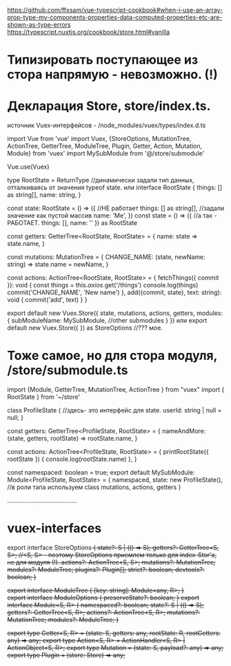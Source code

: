 https://github.com/ffxsam/vue-typescript-cookbook#when-i-use-an-array-prop-type-my-components-properties-data-computed-properties-etc-are-shown-as-type-errors
https://typescript.nuxtjs.org/cookbook/store.html#vanilla

# Типизировать поступающее из стора напрямую - невозможно. (!)

# Декларация Store, store/index.ts.
источник Vuex-интерфейсов - /node_modules/vuex/types/index.d.ts

import Vue from 'vue'
import Vuex, {StoreOptions, MutationTree, ActionTree, GetterTree, ModuleTree, Plugin, Getter, Action, Mutation, Module} from 'vuex'
import MySubModule from '@/store/submodule'


Vue.use(Vuex)

type RootState = ReturnType<typeof state>  //динамически задали тип данных, отталкиваясь от значения typeof state.
или
interface RootState {
  things: [] as string[],
  name: string,
}

const state: RootState = () => ({   //НЕ работает
  things: [] as string[],    //задали значение как пустой массив
  name: 'Me',
})
const state = () => ({     //а так - РАБОТАЕТ.
  things: [],
  name: ''
}) as RootState

const getters: GetterTree<RootState, RootState> = {
  name: state => state.name,
}

const mutations: MutationTree<RootState> = {
  CHANGE_NAME: (state, newName: string) => state.name = newName,
}

const actions: ActionTree<RootState, RootState> = {
  fetchThings({ commit }): void {
    const things = this.$axios.$get('/things')
    console.log(things)
    commit('CHANGE_NAME', 'New name')
  },
  add({commit, state}, text: string): void {
    commit('add', text)
  }
}

export default new Vuex.Store<RootState>({
  state,
  mutations,
  actions,
  getters,
  modules: {
    subModuleName: MySubModule,
    //other submodules
  }
})
или
export default new Vuex.Store({
}) as StoreOptions<RootState>      //??? мое.



###
# Тоже самое, но для стора модуля, /store/submodule.ts

import {Module, GetterTree, MutationTree, ActionTree } from "vuex"
import { RootState } from '~/store'

class ProfileState {                 //здесь- это интерфейс для state.
  userId: string | null = null;
}


const getters: GetterTree<ProfileState, RootState> = {
  nameAndMore: (state, getters, rootState) => rootState.name,
}

const actions: ActionTree<ProfileState, RootState> = {
  printRootState({ rootState }) {
    console.log(rootState.name)
  },
}

const namespaced: boolean = true;
export default MySubModule: Module<ProfileState, RootState> = {
  namespaced,
  state: new ProfileState(),      //в роли тапа используем class
  mutations,
  actions,
  getters
}




........................................
# vuex-interfaces

export interface StoreOptions<S> {
  state?: S | (() => S);
  getters?: GetterTree<S, S>;    //<S, S> - поэтому StoreOptions приемлем только для index-Stor'a, не для модуля (!).
  actions?: ActionTree<S, S>;
  mutations?: MutationTree<S>;
  modules?: ModuleTree<S>;
  plugins?: Plugin<S>[];
  strict?: boolean;
  devtools?: boolean;
}
  

export interface ModuleTree<R> {
  [key: string]: Module<any, R>;
}  
export interface ModuleOptions {
  preserveState?: boolean;
}
export interface Module<S, R> {
  namespaced?: boolean;
  state?: S | (() => S);
  getters?: GetterTree<S, R>;
  actions?: ActionTree<S, R>;
  mutations?: MutationTree<S>;
  modules?: ModuleTree<R>;
}


export type Getter<S, R> = (state: S, getters: any, rootState: R, rootGetters: any) => any;
export type Action<S, R> = ActionHandler<S, R> | ActionObject<S, R>;
export type Mutation<S> = (state: S, payload?: any) => any;
export type Plugin<S> = (store: Store<S>) => any;